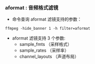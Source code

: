 ### aformat : 音频格式滤镜

* 命令查询 aformat 滤镜支持的参数：

```shell
ffmpeg -hide_banner 1 -h filter=aformat
```

* aformat 滤镜支持 3 个参数:
    * sample_fmts （采样格式）
    * sample_rates （采样率）
    * channel_layouts （声道布局）
